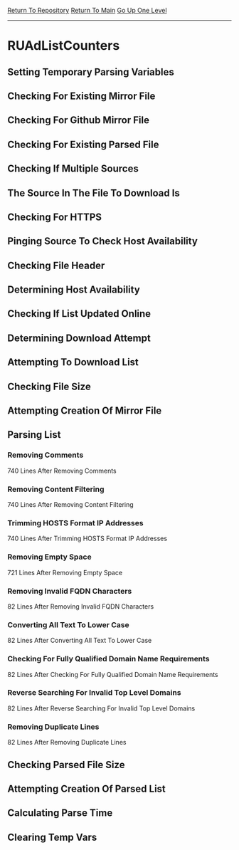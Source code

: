 [Return To Repository](https://github.com/deathbybandaid/piholeparser/)
[Return To Main](https://github.com/deathbybandaid/piholeparser/blob/master/RecentRunLogs/Mainlog.md)
[Go Up One Level](https://github.com/deathbybandaid/piholeparser/blob/master/RecentRunLogs/TopLevelScripts/30-Processing-External-Blacklists.md)
____________________________________
# RUAdListCounters
## Setting Temporary Parsing Variables
## Checking For Existing Mirror File
## Checking For Github Mirror File
## Checking For Existing Parsed File
## Checking If Multiple Sources
## The Source In The File To Download Is
## Checking For HTTPS
## Pinging Source To Check Host Availability
## Checking File Header
## Determining Host Availability
## Checking If List Updated Online
## Determining Download Attempt
## Attempting To Download List
## Checking File Size
## Attempting Creation Of Mirror File
## Parsing List
### Removing Comments
740 Lines After Removing Comments
### Removing Content Filtering
740 Lines After Removing Content Filtering
### Trimming HOSTS Format IP Addresses
740 Lines After Trimming HOSTS Format IP Addresses
### Removing Empty Space
721 Lines After Removing Empty Space
### Removing Invalid FQDN Characters
82 Lines After Removing Invalid FQDN Characters
### Converting All Text To Lower Case
82 Lines After Converting All Text To Lower Case
### Checking For Fully Qualified Domain Name Requirements
82 Lines After Checking For Fully Qualified Domain Name Requirements
### Reverse Searching For Invalid Top Level Domains
82 Lines After Reverse Searching For Invalid Top Level Domains
### Removing Duplicate Lines
82 Lines After Removing Duplicate Lines
## Checking Parsed File Size
## Attempting Creation Of Parsed List
## Calculating Parse Time
## Clearing Temp Vars
